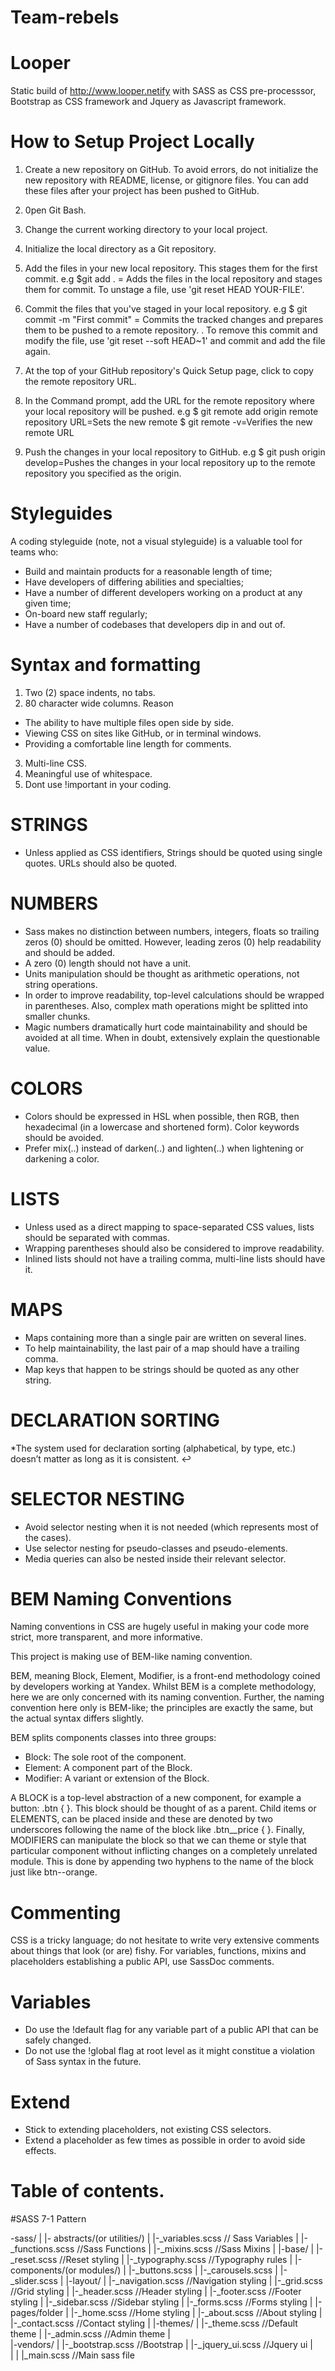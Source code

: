 # Team-rebels


# Looper
Static build of http://www.looper.netify with SASS as CSS pre-processsor,
Bootstrap as CSS framework and Jquery as Javascript framework. 


# How to Setup Project Locally

1. Create a new repository on GitHub. To avoid errors, do not initialize the new repository with README, license, or gitignore files. You can add these files after your project has been pushed to GitHub.

2. 0pen Git Bash.

3. Change the current working directory to your local project.

4. Initialize the local directory as a Git repository.

5. Add the files in your new local repository. This stages them for the first commit.
e.g  $git add . = Adds the files in the local repository and stages them for commit. To unstage a file, use 'git reset HEAD YOUR-FILE'.

6. Commit the files that you've staged in your local repository.
e.g $ git commit -m "First commit" = Commits the tracked changes and prepares them to be pushed to a remote repository. . To remove this commit and modify the file, use 'git reset --soft HEAD~1' and commit and add the file again.

7. At the top of your GitHub repository's Quick Setup page, click  to copy the remote repository URL.

8. In the Command prompt, add the URL for the remote repository where your local repository will be pushed.
e.g $ git remote add origin remote repository URL=Sets the new remote
$ git remote -v=Verifies the new remote URL

9. Push the changes in your local repository to GitHub.
e.g $ git push origin develop=Pushes the changes in your local repository up to the remote repository you specified as the origin.



# Styleguides

A coding styleguide (note, not a visual styleguide) is a valuable tool for teams who:

* Build and maintain products for a reasonable length of time;
* Have developers of differing abilities and specialties;
* Have a number of different developers working on a product at any given time;
* On-board new staff regularly;
* Have a number of codebases that developers dip in and out of.

# Syntax and formatting

1. Two (2) space indents, no tabs.
2. 80 character wide columns.
            Reason
 * The ability to have multiple files open side by side.
 * Viewing CSS on sites like GitHub, or in terminal windows.
 * Providing a comfortable line length for comments.
3. Multi-line CSS.
4. Meaningful use of whitespace.
5. Dont use !important in your coding.

# STRINGS

* Unless applied as CSS identifiers, Strings should be quoted using single quotes. URLs should also be quoted. 

# NUMBERS

* Sass makes no distinction between numbers, integers, floats so trailing zeros (0) should be omitted. However, leading zeros (0) help readability and should be added. 
* A zero (0) length should not have a unit. 
* Units manipulation should be thought as arithmetic operations, not string operations. 
* In order to improve readability, top-level calculations should be wrapped in parentheses. Also, complex math operations might be splitted into smaller chunks. 
* Magic numbers dramatically hurt code maintainability and should be avoided at all time. When in doubt, extensively explain the questionable value. 

# COLORS

* Colors should be expressed in HSL when possible, then RGB, then hexadecimal (in a lowercase and shortened form). Color keywords should be avoided. 
* Prefer mix(..) instead of darken(..) and lighten(..) when lightening or darkening a color. 

# LISTS
* Unless used as a direct mapping to space-separated CSS values, lists should be separated with commas. 
* Wrapping parentheses should also be considered to improve readability. 
* Inlined lists should not have a trailing comma, multi-line lists should have it. 

# MAPS

* Maps containing more than a single pair are written on several lines. 
* To help maintainability, the last pair of a map should have a trailing comma. 
* Map keys that happen to be strings should be quoted as any other string. 

# DECLARATION SORTING

*The system used for declaration sorting (alphabetical, by type, etc.) doesn’t matter as long as it is consistent. ↩

# SELECTOR NESTING

* Avoid selector nesting when it is not needed (which represents most of the cases). 
* Use selector nesting for pseudo-classes and pseudo-elements. 
* Media queries can also be nested inside their relevant selector. 

# BEM Naming Conventions

Naming conventions in CSS are hugely useful in making your code more strict, more transparent, and more informative.

This project is making use of BEM-like naming convention.

BEM, meaning Block, Element, Modifier, is a front-end methodology coined by developers working at Yandex. Whilst BEM is a complete methodology, here we are only concerned with its naming convention. Further, the naming convention here only is BEM-like; the principles are exactly the same, but the actual syntax differs slightly.

BEM splits components classes into three groups:

* Block: The sole root of the component.
* Element: A component part of the Block.
* Modifier: A variant or extension of the Block.

A BLOCK is a top-level abstraction of a new component, for example a button: .btn { }. This block should be thought of as a parent. Child items or ELEMENTS, can be placed inside and these are denoted by two underscores following the name of the block like .btn__price { }. Finally, MODIFIERS can manipulate the block so that we can theme or style that particular component without inflicting changes on a completely unrelated module. This is done by appending two hyphens to the name of the block just like btn--orange.

# Commenting

CSS is a tricky language; do not hesitate to write very extensive comments about things that look (or are) fishy. 
For variables, functions, mixins and placeholders establishing a public API, use SassDoc comments. 

# Variables

* Do use the !default flag for any variable part of a public API that can be safely changed. 
* Do not use the !global flag at root level as it might constitue a violation of Sass syntax in the future. 

# Extend

* Stick to extending placeholders, not existing CSS selectors. 
* Extend a placeholder as few times as possible in order to avoid side effects. 


# Table of contents.

#SASS 7-1 Pattern

-sass/
|
|- abstracts/(or utilities/)
|  |-_variables.scss     // Sass Variables
|  |-_functions.scss     //Sass Functions
|  |-_mixins.scss        //Sass Mixins
|
|-base/
|  |-_reset.scss         //Reset styling
|  |-_typography.scss     //Typography rules
| 
|-components/(or modules/)
|  |-_buttons.scss
|  |-_carousels.scss
|  |-_slider.scss
|
|-layout/
|  |-_navigation.scss     //Navigation styling
|  |-_grid.scss           //Grid styling
|  |-_header.scss         //Header styling
|  |-_footer.scss          //Footer styling
|  |-_sidebar.scss         //Sidebar styling
|  |-_forms.scss            //Forms styling
|
|-pages/folder
|  |-_home.scss           //Home styling
|  |-_about.scss           //About styling
|  |-_contact.scss          //Contact styling
| 
|-themes/
|  |-_theme.scss          //Default theme
|  |-_admin.scss           //Admin theme
|  
|-vendors/
|  |-_bootstrap.scss         //Bootstrap
|  |-_jquery_ui.scss           //Jquery ui
|  
|
|
|_main.scss          //Main sass file


